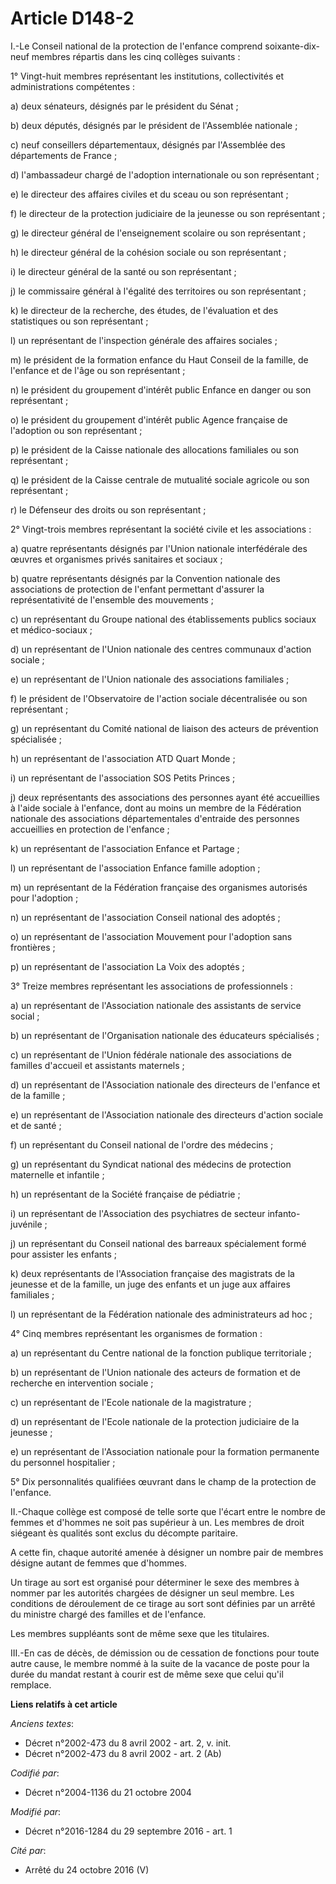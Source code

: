 # Article D148-2

I.-Le Conseil national de la protection de l'enfance comprend soixante-dix-neuf membres répartis dans les cinq collèges
suivants : 

1° Vingt-huit membres représentant les institutions, collectivités et administrations compétentes : 

a) deux sénateurs, désignés par le président du Sénat ; 

b) deux députés, désignés par le président de l'Assemblée nationale ; 

c) neuf conseillers départementaux, désignés par l'Assemblée des départements de France ; 

d) l'ambassadeur chargé de l'adoption internationale ou son représentant ; 

e) le directeur des affaires civiles et du sceau ou son représentant ; 

f) le directeur de la protection judiciaire de la jeunesse ou son représentant ; 

g) le directeur général de l'enseignement scolaire ou son représentant ; 

h) le directeur général de la cohésion sociale ou son représentant ; 

i) le directeur général de la santé ou son représentant ; 

j) le commissaire général à l'égalité des territoires ou son représentant ; 

k) le directeur de la recherche, des études, de l'évaluation et des statistiques ou son représentant ; 

l) un représentant de l'inspection générale des affaires sociales ; 

m) le président de la formation enfance du Haut Conseil de la famille, de l'enfance et de l'âge ou son représentant ; 

n) le président du groupement d'intérêt public  Enfance en danger  ou son représentant ; 

o) le président du groupement d'intérêt public  Agence française de l'adoption  ou son représentant ; 

p) le président de la Caisse nationale des allocations familiales ou son représentant ; 

q) le président de la Caisse centrale de mutualité sociale agricole ou son représentant ; 

r) le Défenseur des droits ou son représentant ; 

2° Vingt-trois membres représentant la société civile et les associations : 

a) quatre représentants désignés par l'Union nationale interfédérale des œuvres et organismes privés sanitaires et sociaux ; 

b) quatre représentants désignés par la Convention nationale des associations de protection de l'enfant permettant d'assurer
la représentativité de l'ensemble des mouvements ; 

c) un représentant du Groupe national des établissements publics sociaux et médico-sociaux ; 

d) un représentant de l'Union nationale des centres communaux d'action sociale ; 

e) un représentant de l'Union nationale des associations familiales ; 

f) le président de l'Observatoire de l'action sociale décentralisée ou son représentant ; 

g) un représentant du Comité national de liaison des acteurs de prévention spécialisée ; 

h) un représentant de l'association ATD Quart Monde ; 

i) un représentant de l'association SOS Petits Princes ; 

j) deux représentants des associations des personnes ayant été accueillies à l'aide sociale à l'enfance, dont au moins un
membre de la Fédération nationale des associations départementales d'entraide des personnes accueillies en protection de
l'enfance ; 

k) un représentant de l'association Enfance et Partage ; 

l) un représentant de l'association Enfance famille adoption ; 

m) un représentant de la Fédération française des organismes autorisés pour l'adoption ; 

n) un représentant de l'association Conseil national des adoptés ; 

o) un représentant de l'association Mouvement pour l'adoption sans frontières ; 

p) un représentant de l'association La Voix des adoptés ; 

3° Treize membres représentant les associations de professionnels : 

a) un représentant de l'Association nationale des assistants de service social ; 

b) un représentant de l'Organisation nationale des éducateurs spécialisés ; 

c) un représentant de l'Union fédérale nationale des associations de familles d'accueil et assistants maternels ; 

d) un représentant de l'Association nationale des directeurs de l'enfance et de la famille ; 

e) un représentant de l'Association nationale des directeurs d'action sociale et de santé ; 

f) un représentant du Conseil national de l'ordre des médecins ; 

g) un représentant du Syndicat national des médecins de protection maternelle et infantile ; 

h) un représentant de la Société française de pédiatrie ; 

i) un représentant de l'Association des psychiatres de secteur infanto-juvénile ; 

j) un représentant du Conseil national des barreaux spécialement formé pour assister les enfants ; 

k) deux représentants de l'Association française des magistrats de la jeunesse et de la famille, un juge des enfants et un
juge aux affaires familiales ; 

l) un représentant de la Fédération nationale des administrateurs ad hoc ; 

4° Cinq membres représentant les organismes de formation : 

a) un représentant du Centre national de la fonction publique territoriale ; 

b) un représentant de l'Union nationale des acteurs de formation et de recherche en intervention sociale ; 

c) un représentant de l'Ecole nationale de la magistrature ; 

d) un représentant de l'Ecole nationale de la protection judiciaire de la jeunesse ; 

e) un représentant de l'Association nationale pour la formation permanente du personnel hospitalier ; 

5° Dix personnalités qualifiées œuvrant dans le champ de la protection de l'enfance. 

II.-Chaque collège est composé de telle sorte que l'écart entre le nombre de femmes et d'hommes ne soit pas supérieur à un.
Les membres de droit siégeant ès qualités sont exclus du décompte paritaire. 

A cette fin, chaque autorité amenée à désigner un nombre pair de membres désigne autant de femmes que d'hommes. 

Un tirage au sort est organisé pour déterminer le sexe des membres à nommer par les autorités chargées de désigner un seul
membre. Les conditions de déroulement de ce tirage au sort sont définies par un arrêté du ministre chargé des familles et de
l'enfance. 

Les membres suppléants sont de même sexe que les titulaires. 

III.-En cas de décès, de démission ou de cessation de fonctions pour toute autre cause, le membre nommé à la suite de la
vacance de poste pour la durée du mandat restant à courir est de même sexe que celui qu'il remplace.

**Liens relatifs à cet article**

_Anciens textes_:

  - Décret n°2002-473 du 8 avril 2002 - art. 2, v. init.
  - Décret n°2002-473 du 8 avril 2002 - art. 2 (Ab)

_Codifié par_:

  - Décret n°2004-1136 du 21 octobre 2004

_Modifié par_:

  - Décret n°2016-1284 du 29 septembre 2016 - art. 1

_Cité par_:

  - Arrêté du 24 octobre 2016 (V)
